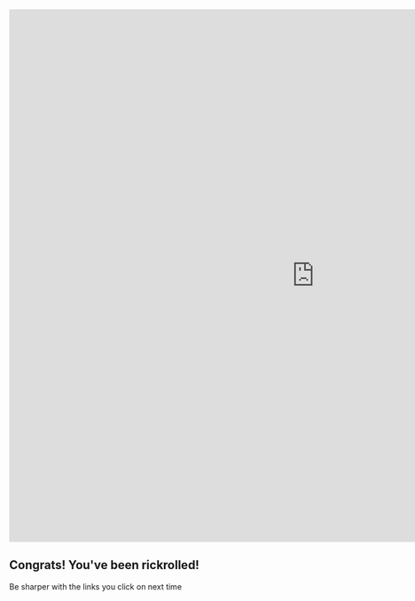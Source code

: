 <br/><br/><br/><br/><br/><br/>
<div class="embed-container">
  <iframe
      src="https://www.youtube.com/embed/dQw4w9WgXcQ?autoplay=1"
      width="1100"
      height="960"
      frameborder="0"
      allowfullscreen="">
  </iframe>
</div>


## Congrats! You've been rickrolled!

Be sharper with the links you click on next time
